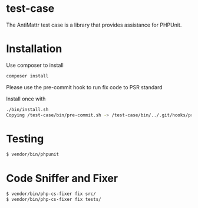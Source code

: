 test-case
=========

The AntiMattr test case is a library that provides assistance for PHPUnit.

Installation
============

Use composer to install

```bash
composer install
```

Please use the pre-commit hook to run fix code to PSR standard

Install once with

```bash
./bin/install.sh 
Copying /test-case/bin/pre-commit.sh -> /test-case/bin/../.git/hooks/pre-commit
```

Testing
=======

```bash
$ vendor/bin/phpunit 
```

Code Sniffer and Fixer
======================

```bash
$ vendor/bin/php-cs-fixer fix src/
$ vendor/bin/php-cs-fixer fix tests/
```

